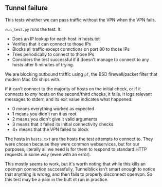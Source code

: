 ## Tunnel failure

This tests whether we can pass traffic without the VPN when the VPN fails.

`run_test.py` runs the test. It:
 - Does an IP lookup for each host in hosts.txt
 - Verifies that it can connect to those IPs
 - Blocks all traffic except connctions on port 80 to those IPs
 - Tries periodically to connect to those IPs
 - Considers the test successful if it doesn't manage to connect to any hosts
   after 5 minutes of trying.

We are blocking outbound traffic using `pf`, the BSD firewall/packet filter that
modern Mac OS ships with.

If it can't connect to the majority of hosts on the initial check, or if it
connects to *any* hosts on the second/third checks, it fails. It logs relevant
messages to stderr, and its exit value indicates what happened:
 - 0 means everything worked as expected
 - 1 means you didn't run it as root
 - 2 means you didn't give it valid arguments
 - 3 means that it failed its initial connectivity checks
 - 4+ means that the VPN failed to block

The hosts in `hosts.txt` are the hosts the test attempts to connect to. They
were chosen because they were common webservices, but for our purposes,
literally all we need is for them to respond to standard HTTP requests in
some way (even with an error).

This mostly seems to work, but it's worth noting that while this kills an
openvpn connection successfully, Tunnelblick isn't smart enough to notice that
anything is wrong, and then fails to properly disconnect openvpn. So this test
may be a pain in the butt ot run in practice.
